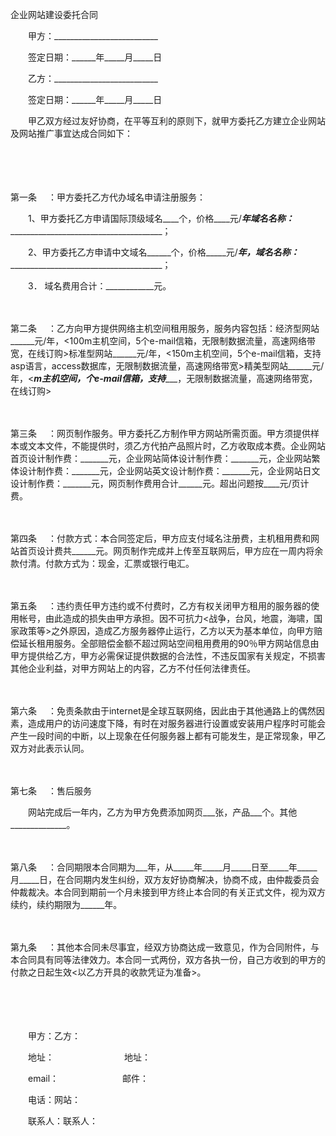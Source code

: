 



企业网站建设委托合同



 

　　甲方：__________________________

　　签定日期：______年_____月_____日

　　乙方：__________________________

　　签定日期：______年_____月_____日　　

　　甲乙双方经过友好协商，在平等互利的原则下，就甲方委托乙方建立企业网站及网站推广事宜达成合同如下：

　　

　　

第一条
　：甲方委托乙方代办域名申请注册服务：

　　1、甲方委托乙方申请国际顶级域名____个，价格____元/___年域名名称：_________________________________________；

　　2、甲方委托乙方申请中文域名______个，价格_____元/___年，域名名称：_________________________________________；

　　3． 域名费用合计：____________元。

　　

第二条
　：乙方向甲方提供网络主机空间租用服务，服务内容包括：经济型网站______元/年，&lt;100m主机空间，5个e-mail信箱，无限制数据流量，高速网络带宽，在线订购&gt;标准型网站______元/年，&lt;150m主机空间，5个e-mail信箱，支持asp语言，access数据库，无限制数据流量，高速网络带宽&gt;精美型网站______元/年，&lt;___m主机空间，___个e-mail信箱，支持_________，无限制数据流量，高速网络带宽，在线订购&gt;

　　

第三条
　：网页制作服务。甲方委托乙方制作甲方网站所需页面。甲方须提供样本或文本文件，不能提供时，须乙方代拍产品照片时，乙方收取成本费。企业网站首页设计制作费：_______元，企业网站简体设计制作费：_______元，企业网站繁体设计制作费：_______元，企业网站英文设计制作费：_______元，企业网站日文设计制作费：_______元，网页制作费用合计______元。超出问题按____元/页计费。

　　

第四条
　：付款方式：本合同签定后，甲方应支付域名注册费，主机租用费和网站首页设计费共______元。网页制作完成并上传至互联网后，甲方应在一周内将余款付清。付款方式为：现金，汇票或银行电汇。

　　

第五条
　：违约责任甲方违约或不付费时，乙方有权关闭甲方租用的服务器的使用帐号，由此造成的损失由甲方承担。因不可抗力&lt;战争，台风，地震，海啸，国家政策等&gt;之外原因，造成乙方服务器停止运行，乙方以天为基本单位，向甲方赔偿延长租用服务。全部赔偿金额不超过网站空间租用费用的90％甲方网站信息由甲方提供给乙方，甲方必需保证提供数据的合法性，不违反国家有关规定，不损害其他企业利益，对甲方网站上的内容，乙方不付任何法律责任。

　　

第六条
　：免责条款由于internet是全球互联网络，因此由于其他通路上的偶然因素，造成用户的访问速度下降，有时在对服务器进行设置或安装用户程序时可能会产生一段时间的中断，以上现象在任何服务器上都有可能发生，是正常现象，甲乙双方对此表示认同。

　　

第七条
　：售后服务

　　网站完成后一年内，乙方为甲方免费添加网页___张，产品___个。其他______________。

　　

第八条
　：合同期限本合同期为___年，从_____年_____月_____日至_____年_____月_____日，在合同期内发生纠纷，双方友好协商解决，协商不成，由仲裁委员会仲裁裁决。本合同到期前一个月未接到甲方终止本合同的有关正式文件，视为双方续约，续约期限为______年。

　　

第九条
　：其他本合同未尽事宜，经双方协商达成一致意见，作为合同附件，与本合同具有同等法律效力。本合同一式两份，双方各执一份，自己方收到的甲方的付款之日起生效&lt;以乙方开具的收款凭证为准备&gt;。　　

　　

　　

　　甲方：乙方：

　　地址：　　　　　　　　地址：

　　email：　　　　　　　 邮件：

　　电话：网站： 

　　联系人：联系人：